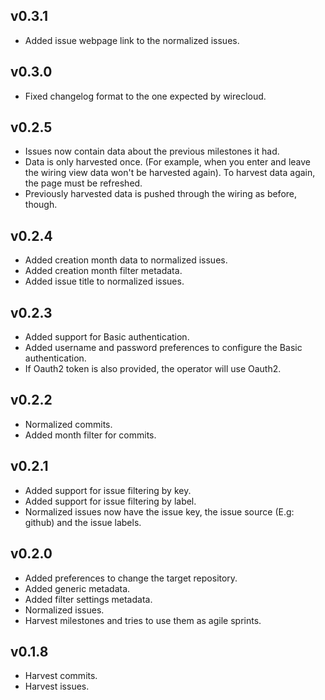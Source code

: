 ## v0.3.1

- Added issue webpage link to the normalized issues.

## v0.3.0

- Fixed changelog format to the one expected by wirecloud.

## v0.2.5

- Issues now contain data about the previous milestones it had.
- Data is only harvested once. (For example, when you enter and leave the wiring view data won't be harvested again). To harvest data again, the page must be refreshed.
- Previously harvested data is pushed through the wiring as before, though.

## v0.2.4

- Added creation month data to normalized issues.
- Added creation month filter metadata.
- Added issue title to normalized issues.

## v0.2.3

- Added support for Basic authentication.
- Added username and password preferences to configure the Basic authentication.
- If Oauth2 token is also provided, the operator will use Oauth2.

## v0.2.2

- Normalized commits.
- Added month filter for commits.

## v0.2.1

- Added support for issue filtering by key.
- Added support for issue filtering by label.
- Normalized issues now have the issue key, the issue source (E.g: github) and the issue labels.

## v0.2.0

- Added preferences to change the target repository.
- Added generic metadata.
- Added filter settings metadata.
- Normalized issues.
- Harvest milestones and tries to use them as agile sprints.

## v0.1.8

- Harvest commits.
- Harvest issues.
